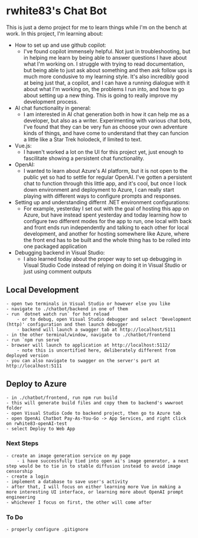 # rwhite83's Chat Bot

This is just a demo project for me to learn things while I'm on the bench at work.  In this project, I'm learning about:
- How to set up and use github copilot:
    - I've found copilot immensely helpful.  Not just in troubleshooting, but in helping me learn by being able to answer questions I have about what I'm working on.  I struggle with trying to read documentation, but being able to just ask about something and then ask follow ups is much more condusive to my learning style.  It's also incredibly good at being just that, a copilot, and I can have a running dialogue with it about what I'm working on, the problems I run into, and how to go about setting up a new thing.  This is going to really improve my development process.
- AI chat functionality in general:
    - I am interested in AI chat generation both in how it can help me as a developer, but also as a writer.  Experimenting with various chat bots, I've found that they can be very fun as choose your own adventure kinds of things, and have come to understand that they can funcion a little like a Star Trek holodeck, if limited to text.
- Vue.js:
    - I haven't worked a lot on the UI for this project yet, just enough to fascilitate showing a persistent chat functionality.
- OpenAI:
    - I wanted to learn about Azure's AI platform, but it is not open to the public yet so had to settle for regular OpenAI.  I've gotten a persistent chat to function through this little app, and it's cool, but once I lock down environment and deployment to Azure, I can really start playing with different ways to configure prompts and responses.
- Setting up and understanding differnt .NET environment configurations:
    - For example, yesterday I set out with the goal of hosting this app on Azure, but have instead spent yesterday and today learning how to configure two different modes for the app to run, one local with back and front ends run independently and talking to each other for local development, and another for hosting somewhere like Azure, where the front end has to be built and the whole thing has to be rolled into one packaged application
- Debugging backend in Visual Studio:
    - I also learned today about the proper way to set up debugging in Visual Studio Code instead of relying on doing it in Visual Studio or just using comment outputs

## Local Development
```
- open two terminals in Visual Studio or however else you like
- navigate to ./chatbot/backend in one of them
- run `dotnet watch run` for hot reload 
    - or to debug, open Visual Studio debugger and select 'Development (http)' configuration and then launch debugger
    - backend will launch a swagger tab at http://localhost/5111
- in the other terminal/window, navigate to ./chatbot/frontend
- run `npm run serve`
- browser will launch to application at http://localhost:5112/
    - note this is uncertified here, deliberately different from deployed version
- you can also navigate to swagger on the server's port at http://localhost:5111
```

## Deploy to Azure
```
- in ./chatbot/frontend, run npm run build
- this will generate build files and copy them to backend's wwwroot folder
- open Visual Studio Code to backend project, then go to Azure tab
- open OpenAi Chatbot Pay-As-You-Go -> App Services, and right click on rwhite83-openAI-test
- select Deploy to Web App
```

### Next Steps

```
- create an image generation service on my page
    - i have successfully tied into open ai's image generator, a next step would be to tie in to stable diffusion instead to avoid image censorship
- create a login
- implement a database to save user's activity
- after that, I will focus on either learning more Vue in making a more interesting UI interface, or learning more about OpenAI prompt engineering
- whichever I focus on first, the other will come after
```

### To Do

```
- properly configure .gitignore
```